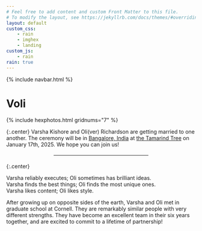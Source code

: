 ```yaml
---
# Feel free to add content and custom Front Matter to this file.
# To modify the layout, see https://jekyllrb.com/docs/themes/#overriding-theme-defaults
layout: default
custom_css:
    - rain
    - imghex
    - landing
custom_js:
    - rain
rain: true
---
```



{% include navbar.html %}


<div class="center">
<h1 class="main-title"><span class="varsha">V</span><span class="oli">oli</span></h1>
</div>


<!-- 
Varsha Kishore
and 
Oli(ver) Richardson
are getting married to one another.
The ceremony will be 
in 
[Bangalore, India](https://maps.app.goo.gl/XyncfmUAKSynTgSL7)
at 
[the Tamarind Tree](https://www.thetamarindtree.in/)
on January 16th, 2024.
We hope you can join us!
-->




<!-- <div class="gallery-spacer"></div> -->
<div class="fullpagewidth">
<div class="" style="--hex-spacing:5px; --imgwidth:200px; --imgheight:230px;">
{% include hexphotos.html gridnums="7" %} <!--6,3-->
</div>
</div>
<!-- <div class="small-spacer"></div> -->



<!-- Varsha and Oli met at Cornell... -->
{:.center}
Varsha Kishore
and 
Oli(ver) Richardson
are getting married to one another.
The ceremony will be 
in 
[Bangalore, India](https://maps.app.goo.gl/DRykhnkgKmyNoWvF8)
at 
[the Tamarind Tree](https://www.thetamarindtree.in/)
on January 17th, 2025.
We hope you can join us!

<hr style="max-width:50%;margin: 20px auto;">

{:.center}
<!-- <span class="varsha">Varsha exploits</span>; 
    <span class="oli">Oli explores</span>   -->
<span class="varsha">Varsha reliably executes</span>;
    <span class="oli">Oli sometimes has brilliant ideas</span>.  
<span class="varsha">Varsha finds the best things</span>; 
    <span class="oli">Oli finds the most unique ones</span>.  
<span class="varsha">Varsha likes content</span>; 
    <span class="oli">Oli likes style</span>.

After growing up on opposite sides of the earth, 
    Varsha and Oli met in graduate school at Cornell. 
They are remarkably similar people with very different strengths.
They have become an excellent team
    in their six years together,
    and are excited to commit to a lifetime of partnership! 


<!-- 
<div class="center">
<div class="nav-item rsvp">
    <a href="https://forms.gle/1KobqjmUYpwjUKuJ7"> RSVP </a>
</div>
</div> -->

